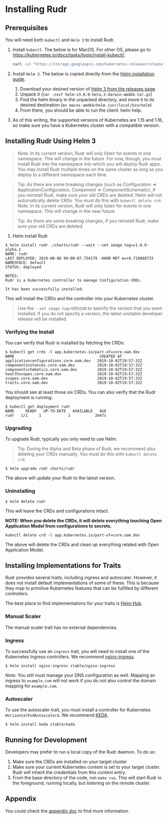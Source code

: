 # Installing Rudr

## Prerequisites 

You will need both `kubectl` and `Helm 3` to install Rudr. 

1. Install `kubectl`. The below is for MacOS. For other OS, please go to https://kubernetes.io/docs/tasks/tools/install-kubectl/. 

    ```bash
    curl -LO "https://storage.googleapis.com/kubernetes-release/release/$(curl -s https://storage.googleapis.com/kubernetes-release/release/stable.txt)/bin/darwin/amd64/kubectl"
    ```

2. Install `Helm 3`. The below is copied directly from the [Helm installation guide](https://helm.sh/docs/using_helm/#installing-helm). 

    1. Download your desired version of [Helm 3 from the releases page](https://github.com/helm/helm/releases)
    2. Unpack it (`tar -zxvf helm-v3.0.0-beta.3-darwin-amd64.tar.gz`)
    3. Find the helm binary in the unpacked directory, and move it to its desired destination (`mv macos-amd64/helm /usr/local/bin/helm`)
    4. From there, you should be able to run the client: helm help.

3. As of this writing, the supported versions of Kubernetes are 1.15 and 1.16, so make sure you have a Kubernetes cluster with a compatible version.

## Installing Rudr Using Helm 3

> Note: In its current version, Rudr will only listen for events in one namespace. This will change in the future. For now, though, you must install Rudr into the namespace into which you will deploy Rudr apps. You may install Rudr multiple times on the same cluster as long as you deploy to a different namespace each time.
 
> Tip: As there are some breaking changes (such as Configuration => ApplicationConfiguration, Component => ComponentSchematic), if you reinstall Rudr, make sure your old CRDs are deleted. Helm will not automatically delete CRDs. You must do this with `kubectl delete crd`.
> Note: In its current version, Rudr will only listen for events in one namespace. This will change in the near future.
 
> Tip: As there are some breaking changes, if you reinstall Rudr, make sure your old CRDs are deleted.

1. Helm install Rudr

```console
$ helm install rudr ./charts/rudr --wait --set image.tag=v1.0.0-alpha.1
NAME: rudr
LAST DEPLOYED: 2019-08-08 09:00:07.754179 -0600 MDT m=+0.710068733
NAMESPACE: default
STATUS: deployed

NOTES:
Rudr is a Kubernetes controller to manage Configuration CRDs.

It has been successfully installed.
```

This will install the CRDs and the controller into your Kubernetes cluster.

> Use the `--set image.tag=VERSION` to specify the version that you want installed. If you do not specify a version, the latest unstable developer release will be installed.

### Verifying the Install

You can verify that Rudr is installed by fetching the CRDs:

```console
$ kubectl get crds -l app.kubernetes.io/part-of=core.oam.dev
NAME                                      CREATED AT
applicationconfigurations.core.oam.dev   2019-10-02T19:57:32Z
componentinstances.core.oam.dev          2019-10-02T19:57:32Z
componentschematics.core.oam.dev         2019-10-02T19:57:32Z
healthscopes.core.oam.dev                2019-10-02T19:57:32Z
scopes.core.oam.dev                      2019-10-02T19:57:32Z
traits.core.oam.dev                      2019-10-02T19:57:32Z
```

You should see at least those six CRDs. You can also verify that the Rudr deployment is running:

```console
$ kubectl get deployment rudr
NAME     READY   UP-TO-DATE   AVAILABLE   AGE
rudr   1/1     1            1           2m47s
```

### Upgrading

To upgrade Rudr, typically you only need to use Helm.

> Tip: During the Alpha and Beta phase of Rudr, we recommend also deleting your CRDs manually. You must do this with `kubectl delete crd`.

```console
$ helm upgrade rudr charts/rudr
```

The above will update your Rudr to the latest version.

### Uninstalling

```console
$ helm delete rudr
```

This will leave the CRDs and configurations intact.

**NOTE: When you delete the CRDs, it will delete everything touching Open Application Model from configurations to secrets.**

```console
kubectl delete crd -l app.kubernetes.io/part-of=core.oam.dev
```

The above will delete the CRDs and clean up everything related with Open Application Model.

## Installing Implementations for Traits

Rudr provides several traits, including ingress and autoscaler. However, it does not install default implementations of some of these. This is because they map to primitive Kubernetes features that can be fulfilled by  different controllers.

The best place to find implementations for your traits is [Helm Hub](https://hub.helm.sh/).

### Manual Scaler

The manual scaler trait has no external dependencies.

### Ingress

To successfully use an `ingress` trait, you will need to install one of the Kubernetes Ingress controllers. We recommend [nginx-ingress](https://hub.helm.sh/charts/stable/nginx-ingress).

```console
$ helm install nginx-ingress stable/nginx-ingress
```

*Note:* You still must manage your DNS configuration as well. Mapping an ingress to `example.com` will not work if you do not also control the domain mapping for `example.com`.

### Autoscaler

To use the autoscaler trait, you must install a controller for Kubernetes `HorizontalPodAutoscaler`s. We recommend [KEDA](https://hub.helm.sh/charts/kedacore/keda-edge).

```
$ helm install keda stable/keda
```

## Running for Development

Developers may prefer to run a local copy of the Rudr daemon. To do so:

1. Make sure the CRDs are installed on your target cluster
2. Make sure your current Kubernetes context is set to your target cluster. Rudr will inherit the credentials from this context entry.
3. From the base directory of the code, run `make run`. This will start Rudr in the foreground, running locally, but listening on the remote cluster.

## Appendix

You could check the [appendix doc](appendix.md) to find more information.
